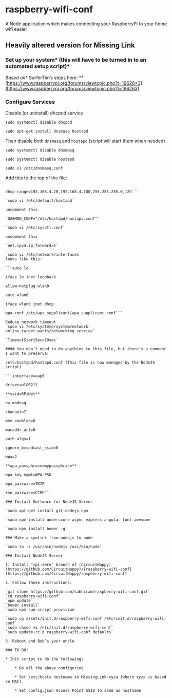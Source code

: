 # raspberry-wifi-conf

A Node application which makes connecting your RaspberryPi to your home wifi easier

## Heavily altered version for Missing Link

### Set up your system* (this will have to be turned in to an automated setup script)*

*Based on** SurferTim’s steps here: **[https://www.raspberrypi.org/forums/viewtopic.php?t=19626*3](https://www.raspberrypi.org/forums/viewtopic.php?t=196263)

### Configure Services

Disable (or uninstall) dhcpcd service

`sudo systemctl disable dhcpcd`

`sudo apt-get install dnsmasq hostapd`

Then disable both `dnsmasq` and `hostapd` (script will start them when needed)

`sudo systemctl disable dnsmasq`

`sudo systemctl disable hostapd`

`sudo vi /etc/dnsmasq.conf`

Add this to the top of the file:

```interface=uap0

dhcp-range=192.168.4.20,192.168.4.100,255.255.255.0,12h```

`sudo vi /etc/default/hostapd`

uncomment this

`DAEMON_CONF="/etc/hostapd/hostapd.conf"`

`sudo vi /etc/sysctl.conf`

uncomment this

`net.ipv4.ip_forward=1`

`sudo vi /etc/network/interfaces`
looks like this:

```auto lo

iface lo inet loopback

allow-hotplug wlan0

auto wlan0

iface wlan0 inet dhcp

wpa-conf /etc/wpa_supplicant/wpa_supplicant.conf```

Reduce network timeout
`sudo vi /etc/systemd/system/network-online.target.wants/networking.service`

`TimeoutStartSec=10sec`

#### You don’t need to do anything to this file, but there’s a comment I want to preserve:

/etc/hostapd/hostapd.conf (This file is now managed by the NodeJS script)

```interface=uap0

driver=nl80211

**ssid=RPiNet**

hw_mode=g

channel=7

wmm_enabled=0

macaddr_acl=0

auth_algs=1

ignore_broadcast_ssid=0

wpa=2

**wpa_passphrase=mypassphrase**

wpa_key_mgmt=WPA-PSK

wpa_pairwise=TKIP

rsn_pairwise=CCMP```

### Install Software for NodeJS Server

`sudo apt-get install git nodejs npm`

`sudo npm install underscore async express angular font-awesome`

`sudo npm install bower -g`

### Make a symlink from nodejs to node

`sudo ln -s /usr/bin/nodejs /usr/bin/node`

### Install NodeJS Server

1. Install "rpi-zero" branch of [CircuitHappy](https://github.com/CircuitHappy)/[raspberry-wifi-conf](https://github.com/CircuitHappy/raspberry-wifi-conf)

2. Follow these instructions:

`git clone https://github.com/sabhiram/raspberry-wifi-conf.git`
`cd raspberry-wifi-conf`
`npm update`
`bower install`
`sudo npm run-script provision`

`sudo cp assets/init.d/raspberry-wifi-conf /etc/init.d/raspberry-wifi-conf`
`sudo chmod +x /etc/init.d/raspberry-wifi-conf`
`sudo update-rc.d raspberry-wifi-conf defaults`

3. Reboot and Bob’s your uncle

### TO DO:

* Init script to do the following:

    * Do all the above configuring

    * Set /etc/hosts hostname to MissingLink-xyza (where xyza is based on MAC)

    * Set config.json Access Point SSID to same as hostname
